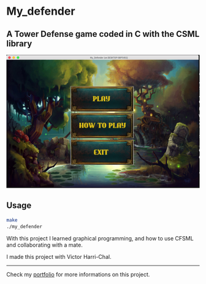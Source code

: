 # My_defender

## A Tower Defense game coded in C with the CSML library

![MY_DEFENDER](my_defender.png)
## Usage

``` zsh
make
./my_defender
```
With this project I learned graphical programming, and how to use CFSML and collaborating with a mate.

I made this project with Victor Harri-Chal.
___
Check my [portfolio](http://simonlefourn.com) for more informations on this project.

